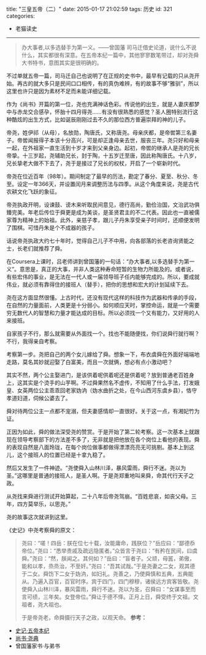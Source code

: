 title: "三皇五帝（二）"
date: 2015-01-17 21:02:59
tags: 历史
id: 321
categories:
  - 老猫读史
---

> 办大事者,以多选替手为第一义。——曾国藩
司马迁借史论道，说什么不说什么，其实都很有深意。在五帝本纪一篇中，其他寥寥数笔带过，却对尧舜大书特书，意图其实是很明确的。

不过单就五帝一篇，司马迁自己也说明了在正规的史书中，最早有记载的只从尧开始。再古的就大多只是民间口口相传，有的真伪难辨，有的故事不够“雅驯”，所以这里也许只是因为素材不足而未能详细记载。

作为《尚书》开篇的第一位，尧也充满神话色彩。传说他的出生，就是人妻庆都梦中与赤龙交合感孕，怀胎十四月得尧……有没有很熟悉的感觉？圣人圈特别流行这种酷炫的出生方式，比如诞辰刚刚过去不久的那位西方普遍崇拜的神的儿子。

帝尧，姓伊祁（从母），名放勋，陶唐氏，又称唐尧。母亲庆都，是帝喾第三名妻子。帝喾闻报得子本该十分高兴，可是却正逢母亲去世，服丧三年。尧只好和母亲一起，在外祖家一直生活到十岁才来到父亲身边。起初，帝喾的继承人是尧的兄长帝挚。十三岁起，尧辅助兄长，封于陶，十五岁迁至唐，因此称陶唐氏。十八岁，兄长挚老大做不下去了，尧于是接过了兄长的权杖，开启了一个崭新时代。

帝尧在位近百年（98年）。期间制定了最早的历法，勘定了春分、夏至、秋分、冬至。设定一年366天，并设置闰月来调整历法与四季。从这个角度来说，尧是古代农耕文化飞跃的象征。

帝尧执政开明，设谏鼓、谤木来听取民间意见，德行高尚，勤俭治国，文治武功俱臻完美。年老后传位于舜更是成为美谈，是圣贤君主的不二代表。因此也一直被儒家尊为精神上的始祖。此外，亲慈子孝，跟儿子丹朱享受亲子时间时，还顺便发明了围棋。可惜丹朱是个不成器的孩子。

话说帝尧执政大约七十年时，觉得自己儿子不中用，向各部落的长老咨询贤能之士，长老们就推荐了舜。

在Coursera上课时，吕老师讲到曾国藩的一句话：“办大事者,以多选替手为第一义”。意思是，真正的大事，并非人类这种寿命短暂的生物力所能及的。或者说，有些宏伟的事业，是无法在一代人或一届领导班子任内能够完成的。所以，要成就伟业，就必须有靠得住的接班人（替手），把你的思想和宏大的计划延续下去。

尧在这方面显然很懂。上古时代，还没有现代这样的科技作为武器和传承的手段，在自然的力量面前，人类更是十分弱小。如何顺应天时，掌控命运，就是一个需要穷无数代人的智慧和力量才能达成的目标。所以必须找一个又有能力，又好用的人来接班。

自家孩子不行，那么就需要从外面找一个。找也不能随便找，你们说舜行就行啊？不行，我得亲自考察。

考察第一步。尧把自己的两个女儿嫁给了舜。想象一下，布衣虞舜在外面好端端地走路，莫名其妙就迎娶了白富美，而且一次就俩，想必有点小激动吧？

其实不然，两个公主娶进门，是该供着呢供着呢还是供着呢？放到普通老百姓身上，这其实是个烫手的山芋啊。不过舜果然名不虚传，不知用了什么手法，打发娥皇、女英两位公主乖乖回老家妫汭（妫水曲折之处，在今山西河东虞乡县），恪守孝道妇道，伺候公婆去了。

舜对待两位公主一点都不宠溺，但夫妻感情却一直很好。关于这一点，有湘妃竹为证。

正因为如此，舜的做法深受尧的赞赏。于是开始了第二轮考察。这一次基本上就跟现在领导考察部下的方法差不多了，无非就是把他放在各个岗位上看他的表现。舜的表现自然是八面玲珑，在每个岗位做事都做得漂漂亮亮无可挑剔。基本上到这儿，这个接班人的位置已经是十拿九稳了。

然后又发生了一件神迹。“尧使舜入山林川泽，暴风雷雨，舜行不迷。尧以为圣。”这哪里是普通的接班人，是圣人啊。于是尧郑重地叫来舜，命其代行天子之政。

从尧找来舜进行测试开始算起，二十八年后帝尧驾崩。“百姓悲哀，如丧父母。三年，四方莫举乐，以思尧。”

尧的故事这次就讲到这里。

《史记》中尧考察舜的原文：
> 尧曰：“嗟！四岳：朕在位七十载，汝能庸命，践朕位？”岳应曰：“鄙德忝帝位。”尧曰：“悉举贵戚及疏远隐匿者。”众皆言于尧曰：“有矜在民间，曰虞舜。”尧曰：“然，朕闻之。其何如？”岳曰：“盲者子。父顽，母嚚，弟傲，能和以孝，烝烝治，不至奸。”尧曰：“吾其试哉。”于是尧妻之二女，观其德于二女。舜饬下二女于妫汭，如妇礼。尧善之，乃使舜慎和五典，五典能从。乃遍入百官，百官时序。宾于四门，四门穆穆，诸侯远方宾客皆敬。尧使舜入山林川泽，暴风雷雨，舜行不迷。尧以为圣，召舜曰：“女谋事至而言可绩，三年矣。女登帝位。”舜让于德不怿。正月上日，舜受终于文祖。文祖者，尧大祖也。
> 
> 于是帝尧老，命舜摄行天子之政，以观天命。
**参考：**

*   [史记·五帝本纪](http://www.guoxue.com/shibu/24shi/shiji/sj_001.htm)
*   [尚书·尧典](http://www.guoxue.com/jinbu/13jing/shangshu/ss_001.htm)
*   曾国藩家书·与弟书